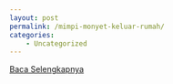 ```yaml
---
layout: post
permalink: /mimpi-monyet-keluar-rumah/
categories:
    - Uncategorized
---
```


[Baca Selengkapnya](/10)